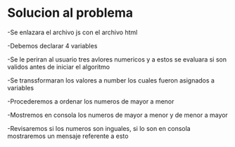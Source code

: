 # Solucion al problema

-Se enlazara el archivo js con el archivo html

-Debemos declarar 4 variables

-Se le periran al usuario tres avlores numericos y a estos se evaluara si son validos antes de iniciar el algoritmo

-Se transsformaran los valores a number los cuales fueron asignados a variables

-Procederemos a ordenar los numeros de mayor a menor

-Mostremos en consola los numeros de mayor a menor y de menor a mayor

-Revisaremos si los numeros son inguales, si lo son en consola mostraremos un mensaje referente a esto
